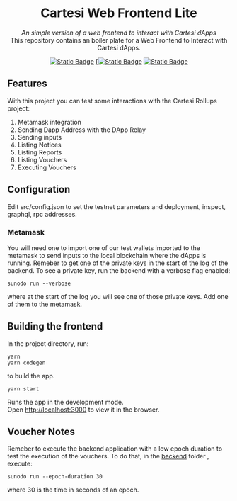 <div align="center">
    <h1>Cartesi Web Frontend Lite</h1>
    <i>An simple version of a web frontend to interact with Cartesi dApps</i>
</div>
<div align="center">
  This repository contains an boiler plate for a Web Frontend to Interact with Cartesi dApps.
</div>

<div align="center">
  
  <a href="">[![Static Badge](https://img.shields.io/badge/cartesi--rollups-1.0.0-5bd1d7)](https://docs.cartesi.io/cartesi-rollups/)</a>
  <a href="">[![Static Badge](https://img.shields.io/badge/sunodo-0.9.5-blue
)</a>
  <a href="">[![Static Badge](https://img.shields.io/badge/react-18.1.0-red)](https://react.dev/)</a>
</div>

## Features

With this project you can test some interactions with the Cartesi Rollups project:

1. Metamask integration
2. Sending Dapp Address with the DApp Relay
3. Sending inputs
4. Listing Notices
5. Listing Reports
6. Listing Vouchers
7. Executing Vouchers

## Configuration

Edit src/config.json to set the testnet parameters and deployment, inspect, graphql, rpc addresses.

### Metamask

You will need one to import one of our test wallets imported to the metamask to send inputs to the local blockchain where the dApps is running. Remeber to get one of the private keys in the start of the log of the backend. To see a private key, run the backend with a verbose flag enabled:

```
sunodo run --verbose
```

where at the start of the log you will see one of those private keys. Add one of them to the metamask.

## Building the frontend

In the project directory, run:

```shell
yarn
yarn codegen
```

to build the app.

```shell
yarn start
```

Runs the app in the development mode.\
Open [http://localhost:3000](http://localhost:3000) to view it in the browser.

## Voucher Notes

Remeber to execute the backend application with a low epoch duration to test the execution of the vouchers. To do that, in the [backend](../backend) folder , execute:

```
sunodo run --epoch-duration 30

```

where 30 is the time in seconds of an epoch.

